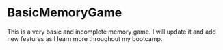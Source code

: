 # BasicMemoryGame
This is a very basic and incomplete memory game. I will update it and add new features as I learn more throughout my bootcamp.

